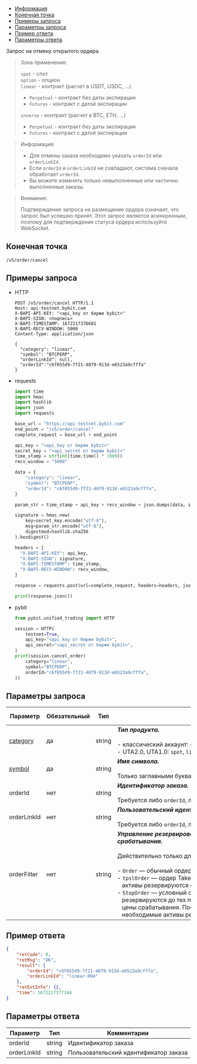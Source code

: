 - [Информация](#информация)
- [Конечная точка](#конечная-точка)
- [Примеры запроса](#примеры-запроса)
- [Параметры запроса](#параметры-запроса)
- [Пример ответа](#пример-ответа)
- [Параметры ответа](#параметры-ответа)

<a id="информация"></a>

Запрос на отмену открытого ордера

>Зона применения:  
>
>`spot` - спот  
>`option` - опцион  
>`linear` - контракт (расчет в USDT, USDC, ...)
>
> - `Perpetual` - контракт без даты экспирации
> - `Futures` - контракт с датой экспирации
>
>`inverse` - контракт (расчет в BTC, ETH, ...)
>
> - `Perpetual` - контракт без даты экспирации
> - `Futures` - контракт с датой экспирации
<!-- -->
>Информация:
>
>- Для отмены заказа необходимо указать `orderId` или `orderLinkId`.
>- Если `orderId` и `orderLinkId` не совпадают, система сначала обработает `orderId`.
>- Вы можете изменять только невыполненные или частично выполненные заказы.
<!-- -->
>Внимание:  
>
>Подтверждение запроса на размещение ордера означает, что запрос был успешно принят. Этот запрос является асинхронным,
>поэтому для подтверждения статуса ордера используйте WebSocket.

<a id="конечная-точка"></a>

## Конечная точка

`/v5/order/cancel`

<a id="примеры-запроса"></a>

## Примеры запроса

- HTTP

  ```http
  POST /v5/order/cancel HTTP/1.1
  Host: api-testnet.bybit.com
  X-BAPI-API-KEY: "<api_key от биржи bybit>"
  X-BAPI-SIGN: <подпись>
  X-BAPI-TIMESTAMP: 1672217376681
  X-BAPI-RECV-WINDOW: 5000
  Content-Type: application/json
  
  {
    "category": "linear",
    "symbol": "BTCPERP",
    "orderLinkId": null,
    "orderId":"c6f055d9-7f21-4079-913d-e6523a9cfffa"
  }
  ```

- requests

  ```python
  import time
  import hmac
  import hashlib
  import json
  import requests

  base_url = "https://api-testnet.bybit.com"
  end_point = "/v5/order/cancel"
  complete_request = base_url + end_point

  api_key = "<api_key от биржи bybit>"
  secret_key = "<api_secret от биржи bybit>"
  time_stamp = str(int(time.time() * 1000))
  recv_window = "5000"

  data = {
      "category": "linear",
      "symbol": "BTCPERP",
      "orderId": "c6f055d9-7f21-4079-913d-e6523a9cfffa",
  }

  param_str = time_stamp + api_key + recv_window + json.dumps(data, separators=(',', ':'))
  
  signature = hmac.new(
      key=secret_key.encode("utf-8"),
      msg=param_str.encode("utf-8"),
      digestmod=hashlib.sha256
  ).hexdigest()
  
  headers = {
    "X-BAPI-API-KEY": api_key,
    "X-BAPI-SIGN": signature,
    "X-BAPI-TIMESTAMP": time_stamp,
    "X-BAPI-RECV-WINDOW": recv_window,
  }

  response = requests.post(url=complete_request, headers=headers, json=data, timeout=10)

  print(response.json())
  ```

- pybit

  ```python
  from pybit.unified_trading import HTTP

  session = HTTP(
      testnet=True,
      api_key="<api_key от биржи bybit>",
      api_secret="<api_secret от биржи bybit>",
  )
  print(session.cancel_order(
      category="linear",
      symbol="BTCPERP",
      orderId="c6f055d9-7f21-4079-913d-e6523a9cfffa",
  ))
  ```

<a id="параметры-запроса"></a>

## Параметры запроса

|Параметр  	                  |Обязательный	 |Тип  	  |Комментарии &nbsp;&nbsp;&nbsp;&nbsp;&nbsp;&nbsp;&nbsp;&nbsp;&nbsp;&nbsp;&nbsp;&nbsp;&nbsp;&nbsp;&nbsp;&nbsp;&nbsp;&nbsp;&nbsp;&nbsp;&nbsp;&nbsp;&nbsp;&nbsp;&nbsp;&nbsp;&nbsp;&nbsp;&nbsp;&nbsp;&nbsp;&nbsp;&nbsp;&nbsp;&nbsp;&nbsp;&nbsp;&nbsp;&nbsp;&nbsp;&nbsp;&nbsp;&nbsp;&nbsp;&nbsp;&nbsp;&nbsp;&nbsp;&nbsp;&nbsp;&nbsp;&nbsp;&nbsp;&nbsp;&nbsp;&nbsp;&nbsp;&nbsp;&nbsp;&nbsp;&nbsp;&nbsp;&nbsp;&nbsp;&nbsp;&nbsp;&nbsp;&nbsp;&nbsp;&nbsp;&nbsp;&nbsp;&nbsp;&nbsp;&nbsp;&nbsp;&nbsp;&nbsp;&nbsp;&nbsp;&nbsp;&nbsp;&nbsp;&nbsp;&nbsp;&nbsp;&nbsp;&nbsp;&nbsp;&nbsp;&nbsp;&nbsp;&nbsp;&nbsp;&nbsp;&nbsp;&nbsp;&nbsp;&nbsp;&nbsp;&nbsp;&nbsp;&nbsp;&nbsp;&nbsp;&nbsp;&nbsp;&nbsp;&nbsp;&nbsp;&nbsp;&nbsp;&nbsp;&nbsp;&nbsp;&nbsp;&nbsp;&nbsp;&nbsp;&nbsp;&nbsp;&nbsp;&nbsp;&nbsp;&nbsp;&nbsp;&nbsp;&nbsp;&nbsp;&nbsp;&nbsp;&nbsp;&nbsp;&nbsp;               |По умолчанию|
|-----------------------------|--------------|--------|------------------|------------|
|[category](<../19.Определения значений в запросах и ответах.md#category>)	|да           |string    |***Тип продукта.***<br><br>- классический аккаунт: `spot`, `linear`, `inverse`<br>- UTA2.0, UTA1.0: `spot`, `linear`, `inverse`, `option`  |-   |
|[symbol](<../19.Определения значений в запросах и ответах.md#symbol>)	    |да            |string    |***Имя символа.***<br><br>Только заглавными буквами |-   |
|orderId                     |нет  |string     |***Идентификатор заказа.***<br><br>Требуется либо `orderId`, либо `orderLinkId`.     |-   |
|orderLinkId                     |нет  |string     |***Пользовательский идентификатор заказа.***<br><br>Требуется либо `orderId`, либо `orderLinkId`.   |-   |
|orderFilter  	                  |нет	 |string   	  |***Управление резервированием активов и поведением ордера до срабатывания.***<br><br>Действительно только для `spot` рынка.<br><br>- `Order` — обычный ордер.<BR>- `tpslOrder` — ордер Take Profit / Stop Loss на `spot`;<br>&nbsp;&nbsp;&nbsp;активы резервируются сразу, ещё до срабатывания ордера.<br>- `StopOrder` — условный ордер на спотовом рынке; активы не<br>&nbsp;&nbsp;&nbsp;резервируются до тех пор, пока цена базового актива не достигнет<br>&nbsp;&nbsp;&nbsp;цены срабатывания. После срабатывания условного ордера<br>&nbsp;&nbsp;&nbsp;необходимые активы резервируются. |`order`   |

<a id="пример-ответа"></a>

## Пример ответа

```json
{
    "retCode": 0,
    "retMsg": "OK",
    "result": {
        "orderId": "c6f055d9-7f21-4079-913d-e6523a9cfffa",
        "orderLinkId": "linear-004"
    },
    "retExtInfo": {},
    "time": 1672217377164
}
```

<a id="параметры-ответа"></a>

## Параметры ответа

|Параметр     |Тип       |Комментарии                                             |
|-------------|----------|--------------------------------------------------------|
|orderId      |string    |Идентификатор заказа                                    |
|orderLinkId  |string    |Пользовательский идентификатор заказа                   |
